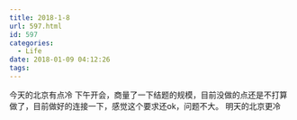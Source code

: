 ```yaml
---
title: 2018-1-8
url: 597.html
id: 597
categories:
  - Life
date: 2018-01-09 04:12:26
tags:
---
```


今天的北京有点冷 下午开会，商量了一下结题的规模，目前没做的点还是不打算做了，目前做好的连接一下，感觉这个要求还ok，问题不大。 明天的北京更冷